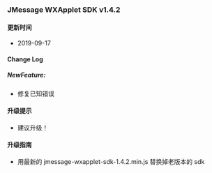 ### JMessage WXApplet SDK v1.4.2

#### 更新时间

+ 2019-09-17

#### Change Log

##### NewFeature:
+ 修复已知错误

#### 升级提示

+ 建议升级！

#### 升级指南

+ 用最新的 jmessage-wxapplet-sdk-1.4.2.min.js 替换掉老版本的 sdk